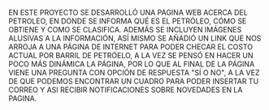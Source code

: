 EN ESTE PROYECTO SE DESARROLLÓ UNA PAGINA WEB ACERCA DEL PETROLEO, EN DONDE SE INFORMA QUÉ ES EL PETRÓLEO, CÓMO SE OBTIENE Y COMO SE CLASIFICA. ADEMÁS SE INCLUYEN IMÁGENES ALUSIVAS A LA INFORMACIÓN, ASÍ MISMO SE AÑADIÓ UN LINK QUE NOS ARROJA A UNA PÁGINA DE INTERNET PARA PODER CHECAR EL COSTO ACTUAL POR BARRIL DE PETRÓELO, A LA VEZ SE PENSÓ EN HACER UN POCO MÁS DINÁMICA LA PÁGINA, POR LO QUE AL FINAL DE LA PÁGINA VIENE UNA PREGUNTA CON OPCIÓN DE RESPUESTA "SÍ O NO", A LA VEZ DE QUE PODEMOS ENCONTRAR UN CUADRO PARA PODER INSERTAR TU CORREO Y ASI RECIBIR NOTIFICACIONES SOBRE NOVEDADES EN LA PAGINA.
